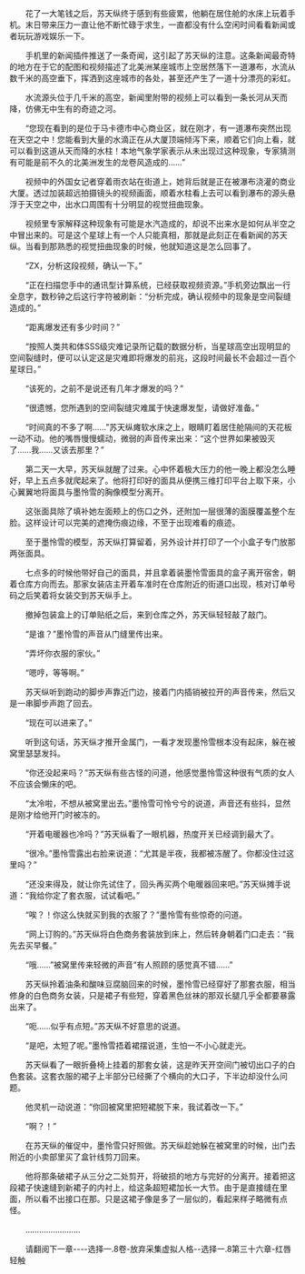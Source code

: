 <div class="read-content j_readContent" id="">
                <p>　　花了一大笔钱之后，苏天纵终于感到有些疲累，他躺在居住舱的水床上玩着手机。末日带来压力一直让他不断忙碌于求生，一直都没有什么空闲时间看看新闻或者玩玩游戏娱乐一下。<p>　　手机里的新闻插件推送了一条奇闻，这引起了苏天纵的注意。这条新闻最奇特的地方在于它的配图和视频描述了北美洲某座城市上空居然落下一道瀑布，水流从数千米的高空垂下，挥洒到这座城市的各处，甚至还产生了一道十分漂亮的彩虹。<p>　　水流源头位于几千米的高空，新闻里附带的视频上可以看到一条长河从天而降，仿佛无中生有的奇迹之河。<p>　　“您现在看到的是位于马卡德市中心商业区，就在刚才，有一道瀑布突然出现在天空之中！您能看到大量的水滴正在从大厦顶端倾泻下来，顺着它们向上看，就可以看到这道从天而降的水柱！本地气象学家表示从未出现过这种现象，专家猜测有可能是前不久的北美洲发生的龙卷风造成的……”<p>　　视频中的外国女记者穿着雨衣站在街道上，她背后就是正在被瀑布浇灌的商业大厦。透过加装超远拍摄镜头的视频画面，顺着水柱看上去可以看到瀑布的源头悬浮于天空之中，出水口周围有十分明显的视觉扭曲现象。<p>　　视频里专家解释这种现象有可能是水汽造成的，却说不出来水是如何从半空之中冒出来的。可是这个星球上有一个人只能真相，那就是此刻正在看新闻的苏天纵。当看到那熟悉的视觉扭曲现象的时候，他就知道这是怎么回事了。<p>　　“ZX，分析这段视频，确认一下。”<p>　　“正在扫描您手中的通讯型计算系统，已经获取视频资源。”手机旁边飘出一行全息字，数秒钟之后这行字符被刷新：“分析完成，确认视频中的现象是空间裂缝造成的。”<p>　　“距离爆发还有多少时间？”<p>　　“按照人类共和体SSS级灾难记录所记载的数据分析，当星球高空出现明显的空间裂缝时，便可以认定这是灾难即将爆发的前兆，这段时间最长不会超过一百个星球日。”<p>　　“该死的，之前不是说还有几年才爆发的吗？”<p>　　“很遗憾，您所遇到的空间裂缝灾难属于快速爆发型，请做好准备。”<p>　　“时间真的不多了啊……”苏天纵瘫软水床之上，眼睛盯着居住舱隔间的天花板一动不动。他的嘴唇慢慢蠕动，微弱的声音传来出来：“这个世界如果被毁灭了……我……又该去那里？”<p>　　第二天一大早，苏天纵就醒了过来。心中怀着极大压力的他一晚上都没怎么睡好，早上五点多就爬起来了。他将打印好的面具从便携三维打印平台上取下来，小心翼翼地将面具与墨怜雪的胸像模型分离开。<p>　　这张面具除了填补她左面颊上的伤口之外，还附加一层很薄的面膜覆盖整个左脸。这样设计可以完美的遮掩伤痕边缘，不至于出现难看的痕迹。<p>　　至于墨怜雪的模型，苏天纵打算留着，另外设计并打印了一个小盒子专门放那两张面具。<p>　　七点多的时候他带好自己的面具，并且拿着装墨怜雪面具的盒子离开宿舍，朝着仓库方向而去。那家女装店主开着车准时在仓库附近的街道口出现，核对订单号码之后笑着将女装交到苏天纵手上。<p>　　撤掉包装盒上的订单贴纸之后，来到仓库之外，苏天纵轻轻敲了敲门。<p>　　“是谁？”墨怜雪的声音从门缝里传出来。<p>　　“弄坏你衣服的家伙。”<p>　　“嗯哼，等等啊。”<p>　　苏天纵听到跑动的脚步声靠近门边，接着门内插销被拉开的声音传来，然后又是一串脚步声跑了回去。<p>　　“现在可以进来了。”<p>　　听到这句话，苏天纵才推开金属门，一看才发现墨怜雪根本没有起床，躲在被窝里瑟瑟发抖。<p>　　“你还没起来吗？”苏天纵有些古怪的问道，他感觉墨怜雪这种很有气质的女人不应该会懒床的吧。<p>　　“太冷啦，不想从被窝里出去。”墨怜雪可怜兮兮的说道，声音还有些抖，显然是刚才给他开门时被冻的。<p>　　“开着电暖器也冷吗？”苏天纵看了一眼机器，热度开关已经调到最大了。<p>　　“很冷。”墨怜雪露出右脸来说道：“尤其是半夜，我都被冻醒了。你都没住过这里吗？”<p>　　“还没来得及，就让你先试住了，回头再买两个电暖器回来吧。”苏天纵摊手说道：“我给你定了套衣服，试试看吧。”<p>　　“唉？！你这么快就买到我的衣服了？”墨怜雪有些惊奇的问道。<p>　　“网上订购的。”苏天纵将白色商务套装放到床上，然后转身朝着门口走去：“我先去买早餐。”<p>　　“哦……”被窝里传来轻微的声音“有人照顾的感觉真不错……”<p>　　苏天纵拎着油条和酸味豆腐脑回来的时候，墨怜雪已经穿好了那套衣服，相当修身的白色商务女装，只是裙子有些短，穿着黑色丝袜的那双长腿几乎全都要暴露出来了。<p>　　“呃……似乎有点短。”苏天纵不好意思的说道。<p>　　“是吧，太短了呢。”墨怜雪捂着裙摆说道，生怕一不小心就走光。<p>　　苏天纵看了一眼折叠椅上挂着的那套女装，这是昨天开空间门被切出口子的白色套装。这套衣服的裙子上半部分已经撕了个横向的大口子，下半边却没什么问题。<p>　　他灵机一动说道：“你回被窝里把短裙脱下来，我试着改一下。”<p>　　“啊？！”<p>　　在苏天纵的催促中，墨怜雪只好照做。苏天纵趁她躲在被窝里的时候，出门去附近的小卖部里买了盒针线剪刀回来。<p>　　他将那条破裙子从三分之二处剪开，将破损的地方与完好的分离开。接着把这段裙子快速缝到新裙子的内衬上，给这条超短裙加长一大节。由于是直接缝在里面，所以看不出接口在那。只是这裙子像是多了一层似的，看起来样子略微有点怪。<p>　　……………………<p>　　请翻阅下一章----选择一.8卷-放弃采集虚拟人格--选择一.8第三十六章-红唇轻触<p> 
            </div>